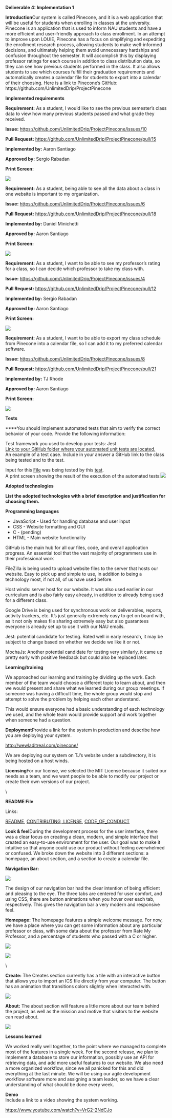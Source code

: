 **Deliverable 4: Implementation 1**

**Introduction**Our system is called Pinecone, and it is a web application that will be useful for students when enrolling in classes at the university. Pinecone is an application that is used to inform NAU students and have a more efficient and user-friendly approach to class enrollment. In an attempt to improve upon LOUIE, Pinecone has a focus on simplifying and expediting the enrollment research process, allowing students to make well-informed decisions, and ultimately helping them avoid unnecessary hardships and confusion throughout the semester. It will accomplish this by displaying professor ratings for each course in addition to class distribution data, so they can see how previous students performed in the class. It also allows students to see which courses fulfill their graduation requirements and automatically creates a calendar file for students to export into a calendar of their choosing. Here is a link to Pinecone’s GitHub: https\://github.com/UnlimitedDrip/ProjectPinecone

**Implemented requirements**

**Requirement:** As a student, I would like to see the previous semester’s class data to view how many previous students passed and what grade they received. 

**Issue:** <https://github.com/UnlimitedDrip/ProjectPinecone/issues/10>

**Pull Request:** <https://github.com/UnlimitedDrip/ProjectPinecone/pull/15>

**Implemented by:** Aaron Santiago

**Approved by:** Sergio Rabadan

**Print Screen:** 

****![](https://lh7-us.googleusercontent.com/tizxjZnQ4upScBg-Y_96yysDYwLsrz2ME9l4jguEaIUTFp8P5PlignH1ritsjm01c4hS3Q57pW8cMscpopqqIzHCRvfn5iAS5gCm0kj8K8iYl-BzhX_zv4HzGM7mEoAeytLP300NE1WWiH0h9nje5N8)****

**Requirement:** As a student, being able to see all the data about a class in one website is important to my organization.

**Issue:** <https://github.com/UnlimitedDrip/ProjectPinecone/issues/6>

**Pull Request:** <https://github.com/UnlimitedDrip/ProjectPinecone/pull/18>

**Implemented by:** Daniel Minichetti

**Approved by:** Aaron Santiago

**Print Screen:** 

****![](https://lh7-us.googleusercontent.com/mGdUVb5AChIU8kWPajWEyHbDJEkEco7OtzjpI4MMDmaZF_WseXrvbpoJdtD4wACwoO8xZCkGyJ5qP6d_vC7ti4NGqpyVNfjCFhQQTmgCtGcAQtzT-bBoV0vapfFYXGbRlUE08wBSH4WeYzJ_8ONmQS0)****

**Requirement:** As a student, I want to be able to see my professor’s rating for a class, so I can decide which professor to take my class with.

**Issue:** <https://github.com/UnlimitedDrip/ProjectPinecone/issues/4>

**Pull Request:** <https://github.com/UnlimitedDrip/ProjectPinecone/pull/12>

**Implemented by:** Sergio Rabadan

**Approved by:** Aaron Santiago

**Print Screen:** 

****![](https://lh7-us.googleusercontent.com/ea-XTIiqroLhk-O8vJbiNKEGuo0BJlPdKAmIKIyu6ZlmQ4OirWTMmWhuBLgcg7UiiHIeCZmnff7HzytGtfq2qH55d6cHYAj8zuQfcj66IXZ81oYsAsUVc3_c_cVB1UjLT2n5IJQtbaO_Zb8jHO2plJI)****

**Requirement:** As a student, I want to be able to export my class schedule from Pinecone into a calendar file, so I can add it to my preferred calendar software. 

**Issue:** <https://github.com/UnlimitedDrip/ProjectPinecone/issues/8>

**Pull Request:** <https://github.com/UnlimitedDrip/ProjectPinecone/pull/21>

**Implemented by:** TJ Rhode

**Approved by:** Aaron Santiago

**Print Screen:** 

****![](https://lh7-us.googleusercontent.com/vVFVov1wT9ScbNs8rKxFcq7UQkQpXn6fJJFCh2YdnzLnewAs6gS50hEYJsi9_2_PcixGH9LvpVtct5DLfg_0DGXX_-CtxrVaxq5rZ6qnb_OuLllSAURRLA0cMz9a1E5bYk2UlGJ3_yU5tQYwmxThBIE)****

**Tests**

****You should implement automated tests that aim to verify the correct behavior of your code. Provide the following information:

Test framework you used to develop your tests: Jest\
[Link to your GitHub folder where your automated unit tests are located.](https://github.com/UnlimitedDrip/ProjectPinecone/tree/main/Testing)\
An example of a test case. Include in your answer a GitHub link to the class being tested and to the test.

Input for this [File](https://github.com/UnlimitedDrip/ProjectPinecone/blob/main/project_pinecone/assets/js/Prototype.js) was being tested by this [test](https://github.com/UnlimitedDrip/ProjectPinecone/blob/main/Testing/Prototype.test.js).\
A print screen showing the result of the execution of the automated tests:![](https://lh7-us.googleusercontent.com/4aHfuDNXWCHESSiuT_mOMuWb-pUoAQ9WaZA5CjlbolYaYFsVGQjO3N2snMsFugouEN7XCNSZ2MEDYgB9N0lOXiTKWZzsWVXIYErF_hVQ8VNm5sJI8ynT8r4WcbetaY70zylEt6e1--Q8fYNYbYKk3Ko)

**Adopted technologies**

**List the adopted technologies with a brief description and justification for choosing them.**

**Programming languages**

- JavaScript - Used for handling database and user input
- CSS - Website formatting and GUI
- C - (pending)
- HTML - Main website functionality

GitHub is the main hub for all our files, code, and overall application progress. An essential tool that the vast majority of programmers use in their professional work

FileZilla is being used to upload website files to the server that hosts our website. Easy to pick up and simple to use, in addition to being a technology most, if not all, of us have used before.

Host winds: server host for our website. It was also used earlier in our curriculum and is also fairly easy already, in addition to already being used for a different class.

Google Drive is being used for synchronous work on deliverables, reports, activity trackers, etc. It’s just generally extremely easy to get on board with, as it not only makes file sharing extremely easy but also guarantees everyone is already set up to use it with our NAU emails.

Jest: potential candidate for testing. Rated well in early research, it may be subject to change based on whether we decide we like it or not.

MochaJs: Another potential candidate for testing very similarly, it came up pretty early with positive feedback but could also be replaced later.

**Learning/training**

We approached our learning and training by dividing up the work. Each member of the team would choose a different topic to learn about, and then we would present and share what we learned during our group meetings. If someone was having a difficult time, the whole group would stop and attempt to solve the problem by helping each other understand.

This would ensure everyone had a basic understanding of each technology we used, and the whole team would provide support and work together when someone had a question.

**Deployment**Provide a link for the system in production and describe how you are deploying your system. 

<http://wewladitreal.com/pinecone/>

We are deploying our system on TJ’s website under a subdirectory, it is being hosted on a host winds.

**Licensing**For our license, we selected the MIT License because it suited our needs as a team, and we want people to be able to modify our project or create their own versions of our project.

\


**README File**

Links: 

[README](https://github.com/UnlimitedDrip/ProjectPinecone/blob/0.1.0/README.md), [CONTRIBUTING](https://github.com/UnlimitedDrip/ProjectPinecone/blob/0.1.0/CONTRIBUTING.md),[ LICENSE](https://github.com/UnlimitedDrip/ProjectPinecone/blob/0.1.0/LICENSE.md), [CODE\_OF\_CONDUCT](https://github.com/UnlimitedDrip/ProjectPinecone/blob/0.1.0/CODE_OF_CONDUCT.md)

**Look & feel**During the development process for the user interface, there was a clear focus on creating a clean, modern, and simple interface that created an easy-to-use environment for the user. Our goal was to make it intuitive so that anyone could use our product without feeling overwhelmed or confused. We broke down the website into 3 different sections: a homepage, an about section, and a section to create a calendar file.

**Navigation Bar:**

****![](https://lh7-us.googleusercontent.com/NXtNIcZx6HGqlt2duNw8uzDLXuinRoZdEMjWRRUwZZHGnTQjkvM2nZcKHhzgoFbSshy_79ybeDYLMXy1qvOfrAbugHtfpxeKq7QzIs0RiiVmH-zh9D-3c8MHoGwcZM82nAPXe-WIhiFL00LOxZwIqdI)****

The design of our navigation bar had the clear intention of being efficient and pleasing to the eye. The three tabs are centered for user comfort, and using CSS, there are button animations when you hover over each tab, respectively. This gives the navigation bar a very modern and responsive feel.

**Homepage:** The homepage features a simple welcome message. For now, we have a place where you can get some information about any particular professor or class, with some data about the professor from Rate My Professor, and a percentage of students who passed with a C or higher.

![](https://lh7-us.googleusercontent.com/zZIh8hJTMulPBL8u-ZJ0U3HmGuoKMxL26Bkl1MNDL2dV087YTGDtd5P-LWdR2Fqgvwmwa3IMwEJLvGRh621fRFStaL39hpPX3JnSX_dg4VT46XbQ3nf1fIXTk-UNhXaeF4jAGpTtbnOE2FbP0lrq1ys)

![](https://lh7-us.googleusercontent.com/ggHsubStJCci50J6v9gB-99TRIX7sCLpsNStkBfMdmXBk0L5pkPk14RVS6CJ7awu4Pqor_qbB_Jy8qJqXQZ_xkhMn7482IkZhArzk3lJAJRWBAc3QnSR1L5wmZTU5YnlIVhqfxZN7mjVdnpBl5Bjmfk)

\


**Create:** The Creates section currently has a tile with an interactive button that allows you to import an ICS file directly from your computer. The button has an animation that transitions colors slightly when interacted with.

![](https://lh7-us.googleusercontent.com/0bcpG2KO_3jei-Kj6ee0v9OYsUEx9R-3xL56nXFelo9URj8d35KKGpfPu768qsxebwuUMUtwOUc2PaAnOOSiE1QIuBynfzpDzo_xRAJuOhdSrkVVhePvz2N_3ngYI6-g1-OPUBOXxFon-LZaXI7RLuY)

**About:** The about section will feature a little more about our team behind the project, as well as the mission and motive that visitors to the website can read about.

![](https://lh7-us.googleusercontent.com/q5taPk6Up2wFySM3jisqtaJdwz1uveDtXP0iS0tCQoS2MZcSurb6tWSsbO890Z4CxXtjRD3ZUJlkGf8Jir9hDYsopq8oI8gNWvQROizzEueksANCN8-7gC7Uly2OCOlMwCfalZRdICponwTX3kR7BW8)

**Lessons learned**

We worked really well together, to the point where we managed to complete most of the features in a single week. For the second release, we plan to implement a database to store our information, possibly use an API for retrieving data, and add more useful features to our website. We also need a more organized workflow, since we all panicked for this and did everything at the last minute. We will be using our agile development workflow software more and assigning a team leader, so we have a clear understanding of what should be done every week.

**Demo**\
Include a link to a video showing the system working.

<https://www.youtube.com/watch?v=VrG2-2NdCJo>
